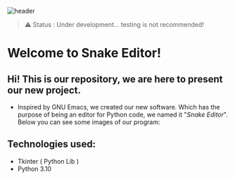 ![header](https://user-images.githubusercontent.com/90472141/138929686-ace3d03b-72dc-43cf-a708-d2daf735d647.png)

> ⚠️ Status : Under development... testing is not recommended!

# Welcome to Snake Editor!
## Hi! This is our repository, we are here to present our new project.

- Inspired by GNU Emacs, we created our new software. Which has the purpose of being an editor for Python code, we named it "*Snake Editor*".
<br>Below you can see some images of our program:

## Technologies used:

- Tkinter ( Python Lib )
- Python 3.10
